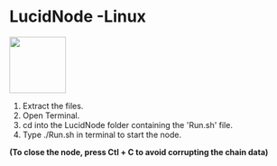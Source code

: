 # LucidNode -Linux  
  
<img src="https://lucidcoin.io/logo.png" width="100">  
  
  
1. Extract the files.
2. Open Terminal.
3. cd into the LucidNode folder containing the 'Run.sh' file.
4. Type ./Run.sh in terminal to start the node.
  
**(To close the node, press Ctl + C to avoid corrupting the chain data)**
